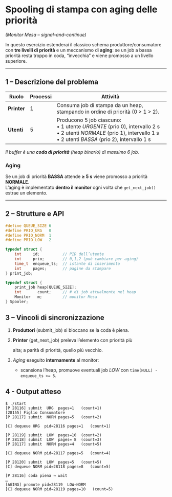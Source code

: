   
  # Spooling di stampa con **aging** delle priorità  
*(Monitor Mesa – signal–and–continue)*

In questo esercizio estenderai il classico schema
produttore/consumatore con **tre livelli di priorità** e un meccanismo di
**aging**: se un job a bassa priorità resta troppo in coda,
“invecchia” e viene promosso a un livello superiore.

---

## 1 – Descrizione del problema

| Ruolo              | Processi | Attività                           |
|--------------------|----------|------------------------------------|
| **Printer**        | 1        | Consuma job di stampa da un heap, stampando in ordine di priorità (0 > 1 > 2). |
| **Utenti**         | 5        | Producono 5 job ciascuno:<br>• 1 utente *URGENTE* (prio 0), intervallo 2 s<br>• 2 utenti *NORMALE* (prio 1), intervallo 1 s<br>• 2 utenti *BASSA* (prio 2), intervallo 1 s |

*Il buffer è una **coda di priorità** (heap binario) di massimo 6 job.*

### Aging
Se un job di priorità **BASSA** attende **≥ 5 s** viene promosso a
priorità **NORMALE**.  
L’aging è implementato **dentro il monitor** ogni volta che
`get_next_job()` estrae un elemento.

---

## 2 – Strutture e API

```c
#define QUEUE_SIZE 6
#define PRIO_URG   0
#define PRIO_NORM  1
#define PRIO_LOW   2

typedef struct {
    int     id;          // PID dell’utente
    int     prio;        // 0,1,2 (può cambiare per aging)
    time_t  enqueue_ts;  // istante di inserimento
    int     pages;       // pagine da stampare
} print_job;

typedef struct {
    print_job heap[QUEUE_SIZE];
    int       count;     // # di job attualmente nel heap
    Monitor   m;         // monitor Mesa
} Spooler;
```

## **3 – Vincoli di sincronizzazione**

1.  **Produttori**  (submit_job) si bloccano se la coda è piena.
    
2.  **Printer**  (get_next_job) preleva l’elemento con priorità più
    
    alta; a parità di priorità, quello più vecchio.
    
3.  _Aging_  eseguito  **internamente**  al monitor:
    -  scansiona l’heap, promuove eventuali job  _LOW_  con 
       `time(NULL) - enqueue_ts >= 5`. 
      
## **4 - Output atteso**
```console
$ ./start
[P 28116] submit  URG  pages=1   (count=1)
[28155] Figlio Consumatore
[P 28117] submit  NORM pages=5   (count=2)

[C] dequeue URG  pid=28116 pages=1   (count=1)

[P 28119] submit  LOW  pages=10  (count=2)
[P 28118] submit  LOW  pages= 8  (count=3)
[P 28117] submit  NORM pages=4   (count=5)      

[C] dequeue NORM pid=28117 pages=5   (count=4)

[P 28120] submit  LOW  pages=5   (count=5)
[C] dequeue NORM pid=28118 pages=8   (count=5)

[P 28116] coda piena → wait           
…
[AGING] promote pid=28119  LOW→NORM   
[C] dequeue NORM pid=28119 pages=10   (count=5)
```
        